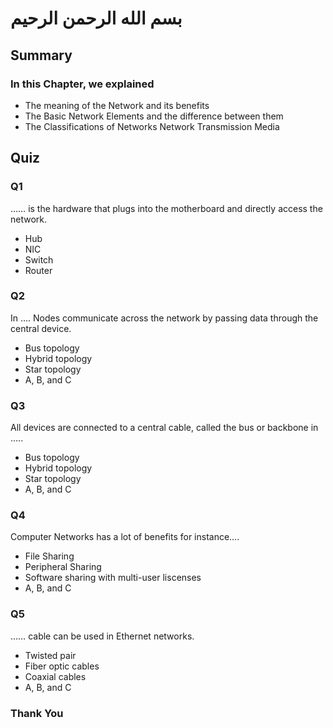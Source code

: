 # بسم الله الرحمن الرحيم

## Summary

### In this Chapter, we explained
- The meaning of the Network and its benefits
- The Basic Network Elements and the difference between them
- The Classifications of Networks
Network Transmission Media

## Quiz

### Q1
…… is the hardware that plugs into the motherboard and directly access the network.
- Hub
- NIC
- Switch
- Router

### Q2
In …. Nodes communicate across the network by passing data through the central device.
- Bus topology
- Hybrid topology
- Star topology
- A, B, and C

### Q3
All devices are connected to a central cable, called the bus or backbone in …..
- Bus topology
- Hybrid topology
- Star topology
- A, B, and C

### Q4
Computer Networks has a lot of benefits for instance….
- File Sharing
- Peripheral Sharing
- Software sharing with multi-user liscenses
- A, B, and C

### Q5
…… cable can be used in Ethernet networks.
- Twisted pair
- Fiber optic cables
- Coaxial cables
- A, B, and C

### Thank You